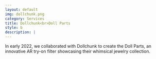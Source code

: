 ```yaml
---
layout: default
img: dollchunk.png
category: Services
title: Dollchunk<br>Doll Parts
style: b
description: |
---
```

  In early 2022, we collaborated with Dollchunk to create the Doll Parts, an innovative AR try-on filter showcasing their whimsical jewelry collection. 
